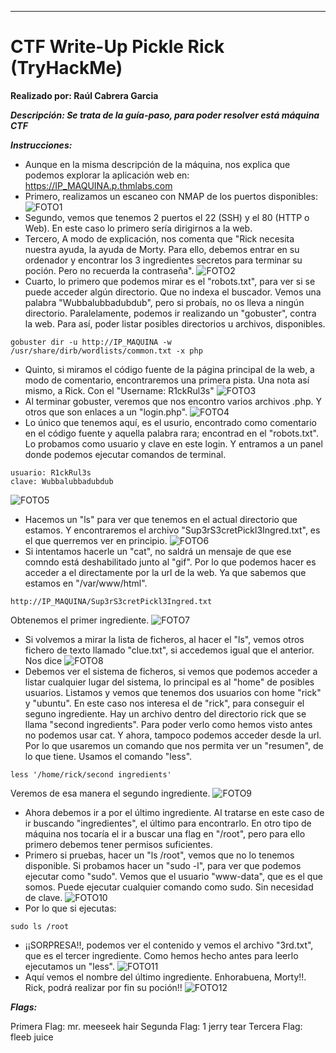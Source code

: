****

# CTF Write-Up Pickle Rick (TryHackMe)



**Realizado por: Raúl Cabrera Garcia** 

***Descripción: Se trata de la guía-paso, para poder resolver está máquina CTF***


***Instrucciones:*** 

- Aunque en la misma descripción de la máquina, nos explica que podemos explorar la aplicación web en:  https://IP_MAQUINA.p.thmlabs.com
- Primero, realizamos un escaneo con NMAP de los puertos disponibles:
![FOTO1](/fotos_write_up/foto1.png)
- Segundo, vemos que tenemos 2 puertos el 22 (SSH) y el 80 (HTTP o Web). En este caso lo primero sería dirigirnos a la web.
- Tercero, A modo de explicación, nos comenta que "Rick necesita nuestra ayuda, la ayuda de Morty. Para ello, debemos entrar en su ordenador y encontrar los 3 ingredientes secretos para terminar su poción. Pero no recuerda la contraseña".
![FOTO2](/fotos_write_up/foto2.png)
- Cuarto, lo primero que podemos mirar es el "robots.txt", para ver si se puede acceder algún directorio. Que no indexa el buscador.
Vemos una palabra "Wubbalubbadubdub", pero si probaís, no os lleva a ningún directorio. Paralelamente, podemos ir realizando un "gobuster", contra la web. Para así,
poder listar posibles directorios u archivos, disponibles.
```
gobuster dir -u http://IP_MAQUINA -w /usr/share/dirb/wordlists/common.txt -x php
```
- Quinto, si miramos el código fuente de la página principal de la web, a modo de comentario, encontraremos una primera pista. Una nota así mismo, a Rick.
Con el "Username: R1ckRul3s"
![FOTO3](/fotos_write_up/foto3.png)
- Al terminar gobuster, veremos que nos encontro varios archivos .php. Y otros que son enlaces a un "login.php". 
![FOTO4](/fotos_write_up/foto4.png)
- Lo único que tenemos aquí, es el usurio, encontrado como comentario en el código fuente y aquella palabra rara; encontrad en el "robots.txt". Lo probamos como
usuario y clave en este login. Y entramos a un panel donde podemos ejecutar comandos de terminal.
```
usuario: R1ckRul3s
clave: Wubbalubbadubdub
```
![FOTO5](/fotos_write_up/foto5.png)
- Hacemos un "ls" para ver que tenemos en el actual directorio que estamos. Y encontraremos el archivo "Sup3rS3cretPickl3Ingred.txt", es el que querremos
ver en principio.
![FOTO6](/fotos_write_up/foto6.png)
- Si intentamos hacerle un "cat", no saldrá un mensaje de que ese comndo está deshabilitado junto al "gif". Por lo que podemos hacer es acceder a el directamente
por la url de la web. Ya que sabemos que estamos en "/var/www/html".
```
http://IP_MAQUINA/Sup3rS3cretPickl3Ingred.txt
```
Obtenemos el primer ingrediente.
![FOTO7](/fotos_write_up/foto7.png)
- Si volvemos a mirar la lista de ficheros, al hacer el "ls", vemos otros fichero de texto llamado "clue.txt", si accedemos igual que el anterior. Nos dice
![FOTO8](/fotos_write_up/foto8.png)
- Debemos ver el sistema de ficheros, si vemos que podemos acceder a listar cualquier lugar del sistema, lo principal es al "home" de posibles usuarios.
Listamos y vemos que tenemos dos usuarios con home "rick" y "ubuntu". En este caso nos interesa el de "rick", para conseguir el seguno ingrediente.
Hay un archivo dentro del directorio rick que se llama "second ingredients". Para poder verlo como hemos visto antes no podemos usar cat. Y ahora, tampoco
podemos acceder desde la url. Por lo que usaremos un comando que nos permita ver un "resumen", de lo que tiene. Usamos el comando "less".
```
less '/home/rick/second ingredients'
```
Veremos de esa manera el segundo ingrediente.
![FOTO9](/fotos_write_up/foto9.png)
- Ahora debemos ir a por el último ingrediente. Al tratarse en este caso de ir buscando "ingredientes", el último para encontrarlo. En otro tipo de máquina
nos tocaría el ir a buscar una flag en "/root", pero para ello primero debemos tener permisos suficientes.
- Primero si pruebas, hacer un "ls /root", vemos que no lo tenemos disponible. Si probamos hacer un "sudo -l", para ver que podemos ejecutar como "sudo".
Vemos que el usuario "www-data", que es el que somos. Puede ejecutar cualquier comando como sudo. Sin necesidad de clave.
![FOTO10](/fotos_write_up/foto10.png)
- Por lo que si ejecutas:
```
sudo ls /root
```
- ¡¡SORPRESA!!, podemos ver el contenido y vemos el archivo "3rd.txt", que es el tercer ingrediente. Como hemos hecho antes para leerlo ejecutamos un "less".
![FOTO11](/fotos_write_up/foto11.png)
- Aquí vemos el nombre del último ingrediente. Enhorabuena, Morty!!. Rick, podrá realizar por fin su poción!!
![FOTO12](/fotos_write_up/foto12.png)


***Flags:***

Primera Flag: mr. meeseek hair
Segunda Flag: 1 jerry tear
Tercera Flag: fleeb juice

